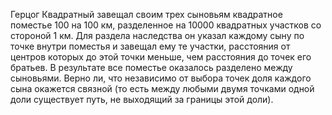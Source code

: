 Герцог Квадратный завещал своим трех сыновьям квадратное поместье 100 на 100 км, разделенное на 
10000 квадратных участков со стороной 1 км. Для раздела наследства он указал каждому сыну по точке 
внутри поместья и завещал ему те участки, расстояния от центров которых до этой точки меньше, 
чем расстояния до точек его братьев. В результате все поместье оказалось разделено между сыновьями.
Верно ли, что независимо от выбора точек доля каждого сына окажется связной (то есть между любыми двумя точками одной доли существует путь, не выходящий за границы этой доли).